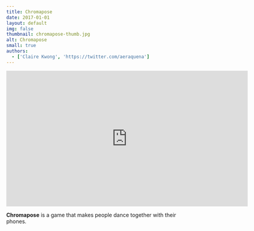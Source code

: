 ```yaml
---
title: Chromapose
date: 2017-01-01
layout: default
img: false
thumbnail: chromapose-thumb.jpg
alt: Chromapose
small: true
authors:
  - ['Claire Kwong', 'https://twitter.com/aeraquena']
---
```

<iframe src="https://player.vimeo.com/video/339536667" width="640" height="360" frameborder="0" allow="autoplay; fullscreen" allowfullscreen></iframe>

<b>Chromapose</b> is a game that makes people dance together with their phones.
